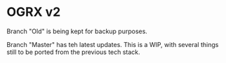 # OGRX v2

Branch "Old" is being kept for backup purposes.

Branch "Master" has teh latest updates. This is a WIP, with several things still to be ported from the previous tech stack.

